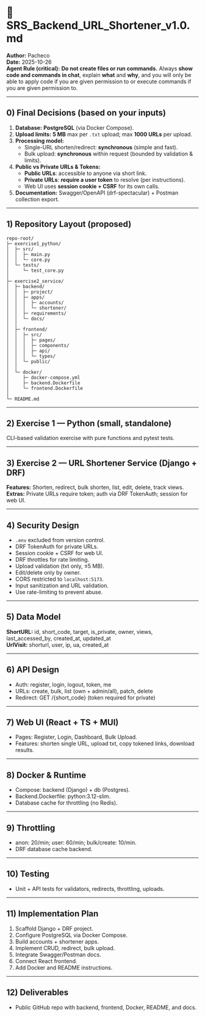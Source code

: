 # 🧩 SRS_Backend_URL_Shortener_v1.0.md
**Author:** Pacheco  
**Date:** 2025-10-26  
**Agent Rule (critical):** **Do not create files or run commands.** Always **show code and commands in chat**, explain **what** and **why**, and you will only be able to apply code if you are given permission to or execute commands if you are given permission to.

---

## 0) Final Decisions (based on your inputs)
1) **Database:** **PostgreSQL** (via Docker Compose).  
2) **Upload limits:** **5 MB** max per `.txt` upload; max **1000 URLs** per upload.  
3) **Processing model:**  
   - Single-URL shorten/redirect: **synchronous** (simple and fast).  
   - Bulk upload: **synchronous** within request (bounded by validation & limits).  
4) **Public vs Private URLs & Tokens:**  
   - **Public URLs**: accessible to anyone via short link.  
   - **Private URLs**: **require a user token** to resolve (per instructions).  
   - Web UI uses **session cookie + CSRF** for its own calls.  
5) **Documentation:** Swagger/OpenAPI (drf-spectacular) + Postman collection export.

---

## 1) Repository Layout (proposed)
```
repo-root/
├─ exercise1_python/
│  ├─ src/
│  │  ├─ main.py
│  │  └─ core.py
│  └─ tests/
│     └─ test_core.py
│
├─ exercise2_service/
│  ├─ backend/
│  │  ├─ project/
│  │  ├─ apps/
│  │  │  ├─ accounts/
│  │  │  └─ shortener/
│  │  ├─ requirements/
│  │  └─ docs/
│  │
│  ├─ frontend/
│  │  ├─ src/
│  │  │  ├─ pages/
│  │  │  ├─ components/
│  │  │  ├─ api/
│  │  │  └─ types/
│  │  └─ public/
│  │
│  └─ docker/
│     ├─ docker-compose.yml
│     ├─ backend.Dockerfile
│     └─ frontend.Dockerfile
│
└─ README.md
```

---

## 2) Exercise 1 — Python (small, standalone)
CLI-based validation exercise with pure functions and pytest tests.

---

## 3) Exercise 2 — URL Shortener Service (Django + DRF)
**Features:** Shorten, redirect, bulk shorten, list, edit, delete, track views.  
**Extras:** Private URLs require token; auth via DRF TokenAuth; session for web UI.

---

## 4) Security Design
- `.env` excluded from version control.  
- DRF TokenAuth for private URLs.  
- Session cookie + CSRF for web UI.  
- DRF throttles for rate limiting.  
- Upload validation (txt only, ≤5 MB).  
- Edit/delete only by owner.  
- CORS restricted to `localhost:5173`.
- Input sanitization and URL validation.
- Use rate-limiting to prevent abuse.

---

## 5) Data Model
**ShortURL:** id, short_code, target, is_private, owner, views, last_accessed_by, created_at, updated_at  
**UrlVisit:** shorturl, user, ip, ua, created_at

---

## 6) API Design
- Auth: register, login, logout, token, me  
- URLs: create, bulk, list (own + admin/all), patch, delete  
- Redirect: GET /{short_code} (token required for private)

---

## 7) Web UI (React + TS + MUI)
- Pages: Register, Login, Dashboard, Bulk Upload.  
- Features: shorten single URL, upload txt, copy tokened links, download results.

---

## 8) Docker & Runtime
- Compose: backend (Django) + db (Postgres).  
- Backend.Dockerfile: python:3.12-slim.  
- Database cache for throttling (no Redis).

---

## 9) Throttling
- anon: 20/min; user: 60/min; bulk/create: 10/min.  
- DRF database cache backend.

---

## 10) Testing
- Unit + API tests for validators, redirects, throttling, uploads.

---

## 11) Implementation Plan
1. Scaffold Django + DRF project.  
2. Configure PostgreSQL via Docker Compose.  
3. Build accounts + shortener apps.  
4. Implement CRUD, redirect, bulk upload.  
5. Integrate Swagger/Postman docs.  
6. Connect React frontend.  
7. Add Docker and README instructions.

---

## 12) Deliverables
- Public GitHub repo with backend, frontend, Docker, README, and docs.
